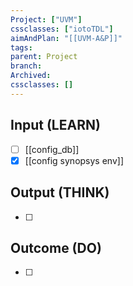 ```yaml
---
Project: ["UVM"]
cssclasses: ["iotoTDL"]
aimAndPlan: "[[UVM-A&P]]"
tags: 
parent: Project
branch: 
Archived: 
cssclasses: []
---
```

## Input (LEARN)

- [ ] [[config_db]]
- [x] [[config synopsys env]]

## Output (THINK)

- [ ] 

## Outcome (DO)

- [ ] 
